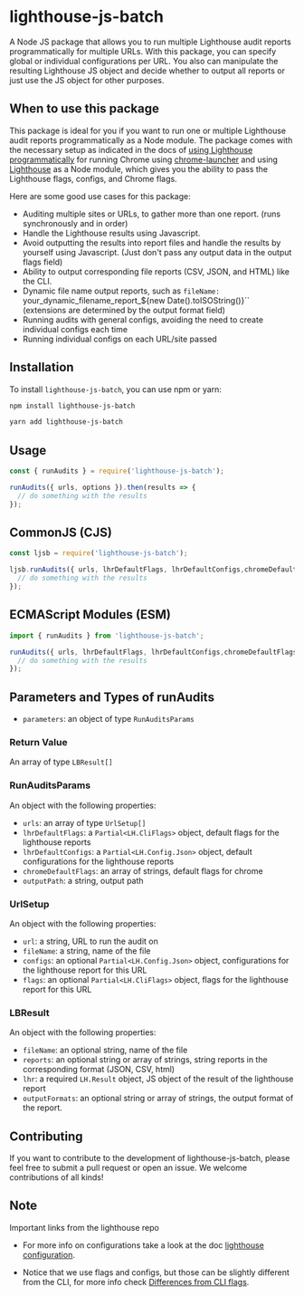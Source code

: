 # lighthouse-js-batch

A Node JS package that allows you to run multiple Lighthouse audit reports programmatically for multiple URLs. With this package, you can specify global or individual configurations per URL. You also can manipulate the resulting Lighthouse JS object and decide whether to output all reports or just use the JS object for other purposes.

## When to use this package

This package is ideal for you if you want to run one or multiple Lighthouse audit reports programmatically as a Node module. The package comes with the necessary setup as indicated in the docs of [using Lighthouse programmatically](https://github.com/GoogleChrome/lighthouse/blob/HEAD/docs/readme.md#using-programmatically) for running Chrome using [chrome-launcher](https://www.npmjs.com/package/chrome-launcher) and using [Lighthouse](https://www.npmjs.com/package/lighthouse) as a Node module, which gives you the ability to pass the Lighthouse flags, configs, and Chrome flags.

Here are some good use cases for this package:

- Auditing multiple sites or URLs, to gather more than one report. (runs synchronously and in order)
- Handle the Lighthouse results using Javascript.
- Avoid outputting the results into report files and handle the results by yourself using Javascript. (Just don't pass any output data in the output flags field)
- Ability to output corresponding file reports (CSV, JSON, and HTML) like the CLI.
- Dynamic file name output reports, such as `fileName: `your_dynamic_filename_report_${new Date().toISOString()}`` (extensions are determined by the output format field)
- Running audits with general configs, avoiding the need to create individual configs each time
- Running individual configs on each URL/site passed

## Installation

To install `lighthouse-js-batch`, you can use npm or yarn:

```bash
npm install lighthouse-js-batch
```

```bash
yarn add lighthouse-js-batch
```

## Usage

```javascript
const { runAudits } = require('lighthouse-js-batch');

runAudits({ urls, options }).then(results => {
  // do something with the results
});
```
## CommonJS (CJS)
```js
const ljsb = require('lighthouse-js-batch');

ljsb.runAudits({ urls, lhrDefaultFlags, lhrDefaultConfigs,chromeDefaultFlags, outputPath  }).then((results) => {
  // do something with the results
});

```
## ECMAScript Modules (ESM)
```js
import { runAudits } from 'lighthouse-js-batch';

runAudits({ urls, lhrDefaultFlags, lhrDefaultConfigs,chromeDefaultFlags, outputPath  }).then((results) => {
  // do something with the results
});
```

## Parameters and Types of runAudits
- `parameters`: an object of type `RunAuditsParams`

### Return Value
An array of type `LBResult[]`

### RunAuditsParams
An object with the following properties:
- `urls`: an array of type `UrlSetup[]`
- `lhrDefaultFlags`: a `Partial<LH.CliFlags>` object, default flags for the lighthouse reports
- `lhrDefaultConfigs`: a `Partial<LH.Config.Json>` object, default configurations for the lighthouse reports
- `chromeDefaultFlags`: an array of strings, default flags for chrome
- `outputPath`: a string, output path

### UrlSetup
An object with the following properties:
- `url`: a string, URL to run the audit on
- `fileName`: a string, name of the file
- `configs`: an optional `Partial<LH.Config.Json>` object, configurations for the lighthouse report for this URL
- `flags`: an optional `Partial<LH.CliFlags>` object, flags for the lighthouse report for this URL

### LBResult
An object with the following properties:
- `fileName`: an optional string, name of the file
- `reports`: an optional string or array of strings, string reports in the corresponding format (JSON, CSV, html)
- `lhr`: a required `LH.Result` object, JS object of the result of the lighthouse report
- `outputFormats`: an optional string or array of strings, the output format of the report.

## Contributing
If you want to contribute to the development of lighthouse-js-batch, please feel free to submit a pull request or open an issue. We welcome contributions of all kinds!

## Note
Important links from the lighthouse repo

- For more info on configurations take a look at the doc [lighthouse configuration](https://github.com/GoogleChrome/lighthouse/blob/main/docs/configuration.md).

- Notice that we use flags and configs, but those can be slightly different from the CLI, for more info check [Differences from CLI flags](https://github.com/GoogleChrome/lighthouse/blob/HEAD/docs/readme.md#differences-from-cli-flags).